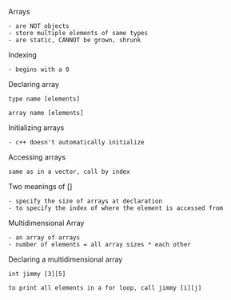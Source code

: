 Arrays

    - are NOT objects
    - store multiple elements of same types
    - are static, CANNOT be grown, shrunk

Indexing 

    - begins with a 0


Declaring array 
    
    type name [elements]

    array name [elements]


Initializing arrays

    - c++ doesn't automatically initialize 


Accessing arrays 

    same as in a vector, call by index 


Two meanings of []

    - specify the size of arrays at declaration
    - to specify the index of where the element is accessed from


Multidimensional Array 

    - an array of arrays
    - number of elements = all array sizes * each other


Declaring a multidimensional array 

    int jimmy [3][5] 

    to print all elements in a for loop, call jimmy [i][j]
